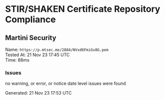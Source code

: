 # STIR/SHAKEN Certificate Repository Compliance

## Martini Security

Name: `https://p.mtsec.me/2884/NVxd6FmiGv8G.pem`\
Tested At: 21 Nov 23 17:45 UTC\
Time: 88ms

### Issues

no warning, or error, or notice date level issues were found

Generated: 21 Nov 23 17:53 UTC